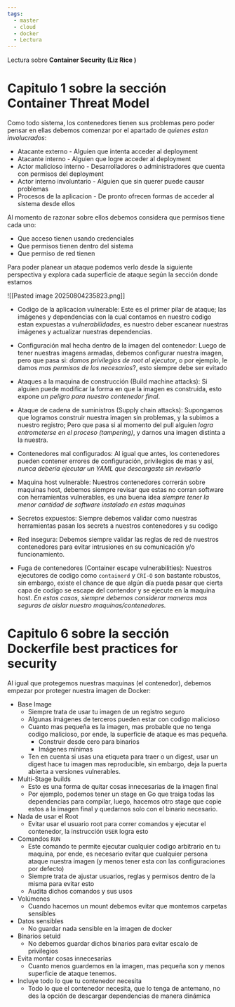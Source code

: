 ```yaml
---
tags:
  - master
  - cloud
  - docker
  - Lectura
---
```

Lectura sobre **Container Security (Liz Rice )**

# Capitulo 1 sobre la sección Container Threat Model
Como todo sistema, los contenedores tienen sus problemas pero poder pensar en ellas debemos comenzar por el apartado de *quienes estan involucrados*:
- Atacante externo - Alguien que intenta acceder al deployment
- Atacante interno - Alguien que logre acceder al deployment
- Actor malicioso interno - Desarrolladores o administradores que cuenta con permisos del deployment
- Actor interno involuntario - Alguien que sin querer puede causar problemas
- Procesos de la aplicacion - De pronto ofrecen formas de acceder al sistema desde ellos

Al momento de razonar sobre ellos debemos considera que permisos tiene cada uno:
- Que acceso tienen usando credenciales
- Que permisos tienen dentro del sistema
- Que permiso de red tienen 

Para poder planear un ataque podemos verlo desde la siguiente perspectiva y explora cada superficie de ataque según la sección donde estamos

![[Pasted image 20250804235823.png]]

- Codigo de la aplicacion vulnerable: Este es el primer pilar de ataque; las imágenes y dependencias con la cual contamos en nuestro codigo estan expuestas a *vulnerabilidades*, es nuestro deber escanear nuestras imágenes y actualizar nuestras dependencias.

- Configuración mal hecha dentro de la imagen del contenedor: Luego de tener nuestras imagens armadas, debemos configurar nuestra imagen, pero que pasa si: *damos privilegios de root al ejecutor*, o por ejemplo, le damos *mas permisos de los necesarios*?, esto siempre debe ser evitado

- Ataques a la maquina de construcción (Build machine attacks): Si alguien puede modificar la forma en que la imagen es construida, esto expone *un peligro para nuestro contenedor final*.

- Ataque de cadena de suministros (Supply chain attacks): Supongamos que logramos construir nuestra imagen sin problemas, y la subimos a nuestro registro; Pero que pasa si al momento del pull alguien *logra entrometerse en el proceso (tampering)*, y darnos una imagen distinta a la nuestra.

- Contenedores mal configurados: Al igual que antes, los contenedores pueden contener errores de configuración, privilegios de mas y así, *nunca debería ejecutar un YAML que descargaste sin revisarlo*

- Maquina host vulnerable: Nuestros contenedores correrán sobre maquinas host, debemos siempre revisar que estas no corran software con herramientas vulnerables, es una buena idea *siempre tener la menor cantidad de software instalado en estas maquinas*

- Secretos expuestos: Siempre debemos validar como nuestras herramientas pasan los secrets a nuestros contenedores y su codigo

- Red insegura: Debemos siempre validar las reglas de red de nuestros contenedores para evitar intrusiones en su comunicación y/o funcionamiento.

- Fuga de contenedores (Container escape vulnerabilities): Nuestros ejecutores de codigo como `containerd` y `CRI-O` son bastante robustos, sin embargo, existe el chance de que algún día pueda pasar que cierta capa de codigo se escape del contendor y se ejecute en la maquina host. *En estos casos, siempre debemos considerar maneras mas seguras de aislar nuestro maquinas/contenedores.*
# Capitulo 6 sobre la sección Dockerfile best practices for security

Al igual que protegemos nuestras maquinas (el contenedor), debemos empezar por proteger nuestra imagen de Docker:

- Base Image
	- Siempre trata de usar tu imagen de un registro seguro
	- Algunas imágenes de terceros pueden estar con codigo malicioso
	- Cuanto mas pequeña es la imagen, mas probable que no tenga codigo malicioso, por ende, la superficie de ataque es mas pequeña.
		- Construir desde cero para binarios
		- Imágenes mínimas
	- Ten en cuenta si usas una etiqueta para traer o un digest, usar un digest hace tu imagen mas reproducible, sin embargo, deja la puerta abierta a versiones vulnerables.
- Multi-Stage builds
	- Esto es una forma de quitar cosas innecesarias de la imagen final
	- Por ejemplo, podemos tener un stage en Go que traiga todas las dependencias para compilar, luego, hacemos otro stage que copie estos a la imagen final y quedarnos solo con el binario necesario.
- Nada de usar el Root
	- Evitar usar el usuario root para correr comandos y ejecutar el contenedor, la instrucción `USER` logra esto
- Comandos `RUN`
	- Este comando te permite ejecutar cualquier codigo arbitrario en tu maquina, por ende, es necesario evitar que cualquier persona ataque nuestra imagen (y menos tener esta con las configuraciones por defecto)
	- Siempre trata de ajustar usuarios, reglas y permisos dentro de la misma para evitar esto
	- Audita dichos comandos y sus usos
- Volúmenes
	- Cuando hacemos un mount debemos evitar que montemos carpetas sensibles
- Datos sensibles
	- No guardar nada sensible en la imagen de docker
- Binarios setuid
	- No debemos guardar dichos binarios para evitar escalo de privilegios
- Evita montar cosas innecesarias
	- Cuanto menos guardemos en la imagen, mas pequeña son y menos superficie de ataque tenemos.
- Incluye todo lo que tu contenedor necesita
	- Todo lo que el contenedor necesita, que lo tenga de antemano, no des la opción de descargar dependencias de manera dinámica